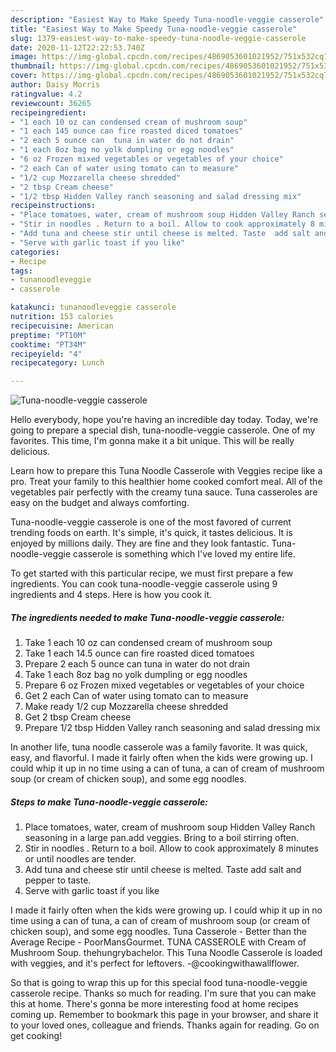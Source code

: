 ```yaml
---
description: "Easiest Way to Make Speedy Tuna-noodle-veggie casserole"
title: "Easiest Way to Make Speedy Tuna-noodle-veggie casserole"
slug: 1379-easiest-way-to-make-speedy-tuna-noodle-veggie-casserole
date: 2020-11-12T22:22:53.740Z
image: https://img-global.cpcdn.com/recipes/4869053601021952/751x532cq70/tuna-noodle-veggie-casserole-recipe-main-photo.jpg
thumbnail: https://img-global.cpcdn.com/recipes/4869053601021952/751x532cq70/tuna-noodle-veggie-casserole-recipe-main-photo.jpg
cover: https://img-global.cpcdn.com/recipes/4869053601021952/751x532cq70/tuna-noodle-veggie-casserole-recipe-main-photo.jpg
author: Daisy Morris
ratingvalue: 4.2
reviewcount: 36265
recipeingredient:
- "1 each 10 oz can condensed cream of mushroom soup"
- "1 each 145 ounce can fire roasted diced tomatoes"
- "2 each 5 ounce can  tuna in water do not drain"
- "1 each 8oz bag no yolk dumpling or egg noodles"
- "6 oz Frozen mixed vegetables or vegetables of your choice"
- "2 each Can of water using tomato can to measure"
- "1/2 cup Mozzarella cheese shredded"
- "2 tbsp Cream cheese"
- "1/2 tbsp Hidden Valley ranch seasoning and salad dressing mix"
recipeinstructions:
- "Place tomatoes, water, cream of mushroom soup Hidden Valley Ranch seasoning in a large pan.add veggies. Bring to a boil stirring often."
- "Stir in noodles . Return to a boil. Allow to cook approximately 8 minutes or until noodles are tender."
- "Add tuna and cheese stir until cheese is melted. Taste  add salt and pepper to taste."
- "Serve with garlic toast if you like"
categories:
- Recipe
tags:
- tunanoodleveggie
- casserole

katakunci: tunanoodleveggie casserole 
nutrition: 153 calories
recipecuisine: American
preptime: "PT10M"
cooktime: "PT34M"
recipeyield: "4"
recipecategory: Lunch

---
```



![Tuna-noodle-veggie casserole](https://img-global.cpcdn.com/recipes/4869053601021952/751x532cq70/tuna-noodle-veggie-casserole-recipe-main-photo.jpg)

Hello everybody, hope you're having an incredible day today. Today, we're going to prepare a special dish, tuna-noodle-veggie casserole. One of my favorites. This time, I'm gonna make it a bit unique. This will be really delicious.

Learn how to prepare this Tuna Noodle Casserole with Veggies recipe like a pro. Treat your family to this healthier home cooked comfort meal. All of the vegetables pair perfectly with the creamy tuna sauce. Tuna casseroles are easy on the budget and always comforting.

Tuna-noodle-veggie casserole is one of the most favored of current trending foods on earth. It's simple, it's quick, it tastes delicious. It is enjoyed by millions daily. They are fine and they look fantastic. Tuna-noodle-veggie casserole is something which I've loved my entire life.


To get started with this particular recipe, we must first prepare a few ingredients. You can cook tuna-noodle-veggie casserole using 9 ingredients and 4 steps. Here is how you cook it.

<!--inarticleads1-->

##### The ingredients needed to make Tuna-noodle-veggie casserole:

1. Take 1 each 10 oz can condensed cream of mushroom soup
1. Take 1 each 14.5 ounce can fire roasted diced tomatoes
1. Prepare 2 each 5 ounce can  tuna in water do not drain
1. Take 1 each 8oz bag no yolk dumpling or egg noodles
1. Prepare 6 oz Frozen mixed vegetables or vegetables of your choice
1. Get 2 each Can of water using tomato can to measure
1. Make ready 1/2 cup Mozzarella cheese shredded
1. Get 2 tbsp Cream cheese
1. Prepare 1/2 tbsp Hidden Valley ranch seasoning and salad dressing mix


In another life, tuna noodle casserole was a family favorite. It was quick, easy, and flavorful. I made it fairly often when the kids were growing up. I could whip it up in no time using a can of tuna, a can of cream of mushroom soup (or cream of chicken soup), and some egg noodles. 

<!--inarticleads2-->

##### Steps to make Tuna-noodle-veggie casserole:

1. Place tomatoes, water, cream of mushroom soup Hidden Valley Ranch seasoning in a large pan.add veggies. Bring to a boil stirring often.
1. Stir in noodles . Return to a boil. Allow to cook approximately 8 minutes or until noodles are tender.
1. Add tuna and cheese stir until cheese is melted. Taste  add salt and pepper to taste.
1. Serve with garlic toast if you like


I made it fairly often when the kids were growing up. I could whip it up in no time using a can of tuna, a can of cream of mushroom soup (or cream of chicken soup), and some egg noodles. Tuna Casserole - Better than the Average Recipe - PoorMansGourmet. TUNA CASSEROLE with Cream of Mushroom Soup. thehungrybachelor. This Tuna Noodle Casserole is loaded with veggies, and it&#39;s perfect for leftovers. -@cookingwithawallflower. 

So that is going to wrap this up for this special food tuna-noodle-veggie casserole recipe. Thanks so much for reading. I'm sure that you can make this at home. There's gonna be more interesting food at home recipes coming up. Remember to bookmark this page in your browser, and share it to your loved ones, colleague and friends. Thanks again for reading. Go on get cooking!
